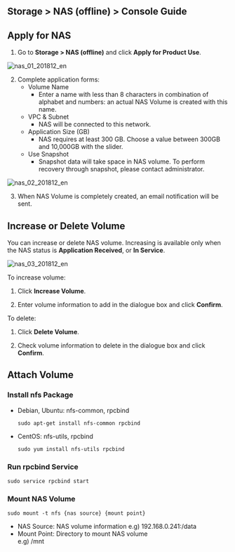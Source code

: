 ## Storage > NAS (offline) > Console Guide

## Apply for NAS

1. Go to **Storage > NAS (offline)** and click **Apply for Product Use**.

![nas_01_201812_en](	https://static.toastoven.net/prod_infrastructure/nas/nas_01_201812_en.png)

2. Complete application forms: 
    * Volume Name 
        * Enter a name with less than 8 characters in combination of alphabet and numbers: an actual NAS Volume is created with this name.
    * VPC & Subnet
        * NAS will be connected to this network.
    * Application Size (GB) 
        * NAS requires at least 300 GB. Choose a value between 300GB and 10,000GB with the slider.  
    * Use Snapshot  
        * Snapshot data will take space in NAS volume. To perform recovery through snapshot, please contact administrator. 

![nas_02_201812_en](	https://static.toastoven.net/prod_infrastructure/nas/nas_02_201812_en.png)

3. When NAS Volume is completely created, an email notification will be sent.  

## Increase or Delete Volume 

You can increase or delete NAS volume.
Increasing is available only when the NAS status is **Application Received**, or **In Service**.  

![nas_03_201812_en](	https://static.toastoven.net/prod_infrastructure/nas/nas_03_201812_en.png)

To increase volume:

1. Click **Increase Volume**.  

2. Enter volume information to add in the dialogue box and click **Confirm**. 

To delete:

1. Click **Delete Volume**.

3. Check  volume information to delete in the dialogue box and click **Confirm**.


## Attach Volume 

### Install nfs Package

* Debian, Ubuntu: nfs-common, rpcbind  
  ```
  sudo apt-get install nfs-common rpcbind
  ```
* CentOS: nfs-utils, rpcbind  
  ```
  sudo yum install nfs-utils rpcbind
  ```

### Run rpcbind Service 

```
sudo service rpcbind start
```

### Mount NAS Volume 

```
sudo mount -t nfs {nas source} {mount point}
```

* NAS Source: NAS volume information 
  e.g) 192.168.0.241:/data
* Mount Point: Directory to mount NAS volume   
  e.g) /mnt